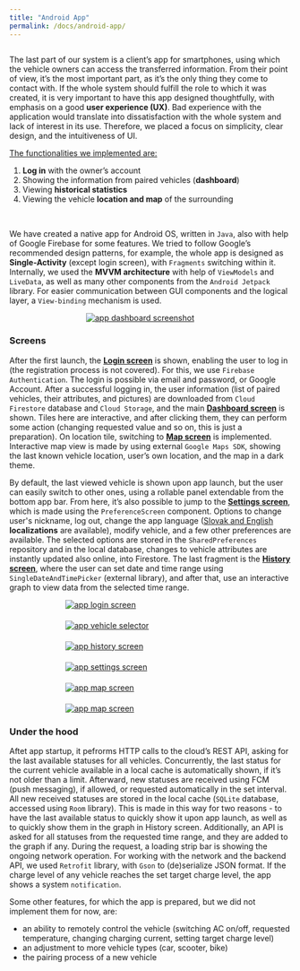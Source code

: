 ```yaml
---
title: "Android App"
permalink: /docs/android-app/
---
```



<div style="display: flex; flex-flow: row wrap; justify-content:center">
	<div style="flex-grow:1; flex-basis:65%;">
		<p>The last part of our system is a client’s app for smartphones, using which the vehicle owners can access the transferred information. From their point of view, it’s the most important part, as it’s the only thing they come to contact with. If the whole system should fulfill the role to which it was created, it is very important to have this app designed thoughtfully, with emphasis on a good <b>user experience (UX)</b>. Bad experience with the application would translate into dissatisfaction with the whole system and lack of interest in its use. Therefore, we placed a focus on simplicity, clear design, and the intuitiveness of UI.</p>
		<u>The functionalities we implemented are:</u>
		<ol>
			<li><b>Log in</b> with the owner’s account</li>
			<li>Showing the information from paired vehicles (<b>dashboard</b>)</li>
			<li>Viewing <b>historical statistics</b></li>
			<li>Viewing the vehicle <b>location and map</b> of the surrounding</li>
		</ol>
		<br>
		<p>We have created a native app for Android OS, written in <code>Java</code>, also with help of Google Firebase for some features. We tried to follow Google’s recommended design patterns, for example, the whole app is designed as <b>Single-Activity</b> (except login screen), with <code>Fragments</code> switching within it. Internally, we used the <b>MVVM architecture</b> with help of <code>ViewModels</code> and <code>LiveData</code>, as well as many other components from the <code>Android Jetpack</code> library. For easier communication between GUI components and the logical layer, a <code>View-binding</code> mechanism is used.</p>
	</div>
	<div style="flex-grow:0; flex-basis:35%; padding-top:0px; padding-left:20px; padding-right:20px; min-width:230px">
		<a href="{{ "/assets/img/docs/app1_full.jpg" | relative_url }}" data-lightbox="app-screens">
    		<img src="{{ "/assets/img/docs/app1.png" | relative_url }}" alt="app dashboard screenshot" style="max-width:100%; ">
		</a>
  </div>
</div>


### Screens
After the first launch, the <b><u>Login screen</u></b> is shown, enabling the user to log in (the registration process is not covered). For this, we use `Firebase Authentication`. The login is possible via email and password, or Google Account. After a successful logging in, the user information (list of paired vehicles, their attributes, and pictures) are downloaded from `Cloud Firestore` database and `Cloud Storage`, and the main <b><u>Dashboard screen</u></b> is shown. Tiles here are interactive, and after clicking them, they can perform some action (changing requested value and so on, this is just a preparation). On location tile, switching to <b><u>Map screen</u></b> is implemented. Interactive map view is made by using external `Google Maps SDK`, showing the last known vehicle location, user’s own location, and the map in a dark theme.  

By default, the last viewed vehicle is shown upon app launch, but the user can easily switch to other ones, using a rollable panel extendable from the bottom app bar. 
From here, it’s also possible to jump to the <b><u>Settings screen</u></b>, which is made using the `PreferenceScreen` component. Options to change user's nickname, log out, change the app language (<u>Slovak and English</u> **localizations** are available), modify vehicle, and a few other preferences are available. The selected options are stored in the `SharedPreferences` repository and in the local database, changes to vehicle attributes are instantly updated also online, into Firestore. The last fragment is the <b><u>History screen</u></b>, where the user can set date and time range using `SingleDateAndTimePicker` (external library), and after that, use an interactive graph to view data from the selected time range.

<div style="display:flex; flex-flow:row wrap; justify-content:center; gap: 20px">
	<div style="flex-basis:19rem">
		<a href="{{ "/assets/img/docs/app2_full.jpg" | relative_url }}" data-lightbox="app-screens">
			<img src="{{ "/assets/img/docs/app2.png" | relative_url }}" alt="app login screen">
		</a>
	</div>
	<div style="flex-basis:19rem">
		<a href="{{ "/assets/img/docs/app3_full.jpg" | relative_url }}" data-lightbox="app-screens">
			<img src="{{ "/assets/img/docs/app3.png" | relative_url }}" alt="app vehicle selector">
		</a>
	</div>
	<div style="flex-basis:19rem">
		<a href="{{ "/assets/img/docs/app4_full.jpg" | relative_url }}" data-lightbox="app-screens">
			<img src="{{ "/assets/img/docs/app4.png" | relative_url }}" alt="app history screen" style="max-width:100%;">
		</a>
	</div>
	<div style="flex-basis:19rem">
		<a href="{{ "/assets/img/docs/app5_full.jpg" | relative_url }}" data-lightbox="app-screens">
			<img src="{{ "/assets/img/docs/app5.png" | relative_url }}" alt="app settings screen">
		</a>
	</div>
	<div style="flex-basis:19rem">
		<a href="{{ "/assets/img/docs/app6_full.jpg" | relative_url }}" data-lightbox="app-screens">
			<img src="{{ "/assets/img/docs/app6.png" | relative_url }}" alt="app map screen">
		</a>
	</div>
	<div style="flex-basis:19rem">
		<a href="{{ "/assets/img/docs/app7_full.jpg" | relative_url }}" data-lightbox="app-screens">
			<img src="{{ "/assets/img/docs/app7.png" | relative_url }}" alt="app map screen">
		</a>
	</div>
</div>

### Under the hood
Aftet app startup, it pefrorms HTTP calls to the cloud’s REST API, asking for the last available statuses for all vehicles. Concurrently, the last status for the current vehicle available in a local cache is automatically shown, if it’s not older than a limit. Afterward, new statuses are received using FCM (push messaging), if allowed, or requested automatically in the set interval. All new received statuses are stored in the local cache (`SQLite` database, accessed using `Room` library). This is made in this way for two reasons - to have the last available status to quickly show it upon app launch, as well as to quickly show them in the graph in History screen. Additionally, an API is asked for all statuses from the requested time range, and they are added to the graph if any. During the request, a loading strip bar is showing the ongoing network operation. For working with the network and the backend API, we used `Retrofit` library, with `Gson` to (de)serialize JSON format.
If the charge level of any vehicle reaches the set target charge level, the app shows a system `notification`.

Some other features, for which the app is prepared, but we did not implement them for now, are:
- an ability to remotely control the vehicle (switching AC on/off, requested temperature, changing charging current, setting target charge level)
- an adjustment to more vehicle types (car, scooter, bike)
- the pairing process of a new vehicle
